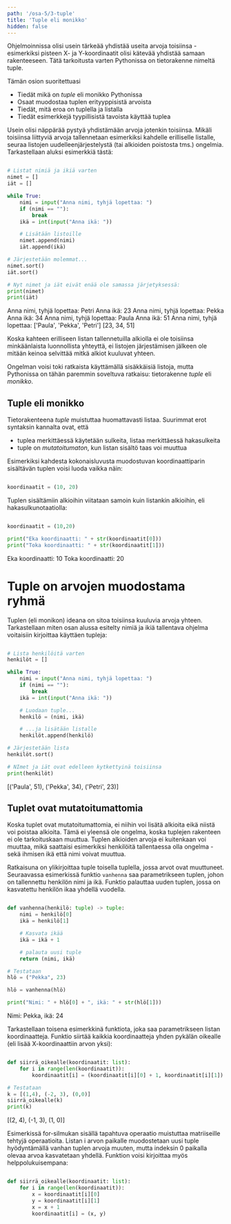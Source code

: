 ```yaml
---
path: '/osa-5/3-tuple'
title: 'Tuple eli monikko'
hidden: false
---
```


<text-box variant='learningObjectives' name='Oppimistavoitteet'>

Ohjelmoinnissa olisi usein tärkeää yhdistää useita arvoja toisiinsa - esimerkiksi pisteen X- ja Y-koordinaatit olisi kätevää yhdistää samaan rakenteeseen. Tätä tarkoitusta varten Pythonissa on tietorakenne nimeltä tuple.

Tämän osion suoritettuasi

- Tiedät mikä on _tuple_ eli monikko Pythonissa
- Osaat muodostaa tuplen erityyppisistä arvoista
- Tiedät, mitä eroa on tuplella ja listalla
- Tiedät esimerkkejä tyypillisistä tavoista käyttää tuplea

</text-box>

Usein olisi näppärää pystyä yhdistämään arvoja jotenkin toisiinsa. Mikäli toisiinsa liittyviä arvoja tallennetaan esimerkiksi kahdelle erilliselle listalle, seuraa listojen uudelleenjärjestelystä (tai alkioiden poistosta tms.) ongelmia. Tarkastellaan aluksi esimerkkiä tästä:

```python

# Listat nimiä ja ikiä varten
nimet = []
iät = []

while True:
    nimi = input("Anna nimi, tyhjä lopettaa: ")
    if (nimi == ""):
        break
    ikä = int(input("Anna ikä: "))

    # Lisätään listoille
    nimet.append(nimi)
    iät.append(ikä)

# Järjestetään molemmat...
nimet.sort()
iät.sort()

# Nyt nimet ja iät eivät enää ole samassa järjetyksessä:
print(nimet)
print(iät)

```

<sample-output>

Anna nimi, tyhjä lopettaa: Petri
Anna ikä: 23
Anna nimi, tyhjä lopettaa: Pekka
Anna ikä: 34
Anna nimi, tyhjä lopettaa: Paula
Anna ikä: 51
Anna nimi, tyhjä lopettaa:
['Paula', 'Pekka', 'Petri']
[23, 34, 51]

</sample-output>

Koska kahteen erilliseen listan tallennetuilla alkiolla ei ole toisiinsa minkäänlaista luonnollista yhteyttä, ei listojen järjestämisen jälkeen ole mitään keinoa selvittää mitkä alkiot kuuluvat yhteen.

Ongelman voisi toki ratkaista käyttämällä sisäkkäisiä listoja, mutta Pythonissa on tähän paremmin soveltuva ratkaisu: tietorakenne _tuple_ eli _monikko_.

## Tuple eli monikko

Tietorakenteena _tuple_ muistuttaa huomattavasti listaa. Suurimmat erot syntaksin kannalta ovat, että

* tuplea merkittäessä käytetään sulkeita, listaa merkittäessä hakasulkeita
* tuple on _mutatoitumaton_, kun listan sisältö taas voi muuttua

Esimerkiksi kahdesta kokonaisluvusta muodostuvan koordinaattiparin sisältävän tuplen voisi luoda vaikka näin:

```python

koordinaatit = (10, 20)

```

Tuplen sisältämiin alkioihin viitataan samoin kuin listankin alkioihin, eli hakasulkunotaatiolla:

```python

koordinaatit = (10,20)

print("Eka koordinaatti: " + str(koordinaatit[0]))
print("Toka koordinaatti: " + str(koordinaatit[1]))

```

<sample-output>

Eka koordinaatti: 10
Toka koordinaatti: 20

</sample-output>

# Tuple on arvojen muodostama ryhmä

Tuplen (eli monikon) ideana on sitoa toisiinsa kuuluvia arvoja yhteen. Tarkastellaan miten osan alussa esitelty nimiä ja ikiä tallentava ohjelma voitaisiin kirjoittaa käyttäen tupleja:

```python

# Lista henkilöitä varten
henkilöt = []

while True:
    nimi = input("Anna nimi, tyhjä lopettaa: ")
    if (nimi == ""):
        break
    ikä = int(input("Anna ikä: "))

    # Luodaan tuple...
    henkilö = (nimi, ikä)

    # ...ja lisätään listalle
    henkilöt.append(henkilö)

# Järjestetään lista
henkilöt.sort()

# NImet ja iät ovat edelleen kytkettyinä toisiinsa
print(henkilöt)

```

<sample-output>

[('Paula', 51), ('Pekka', 34), ('Petri', 23)]

</sample-output>



## Tuplet ovat mutatoitumattomia

Koska tuplet ovat mutatoitumattomia, ei niihin voi lisätä alkioita eikä niistä voi poistaa alkioita. Tämä ei yleensä ole ongelma, koska tuplejen rakenteen ei ole tarkoituskaan muuttua. Tuplen alkioiden arvoja ei kuitenkaan voi muuttaa, mikä saattaisi esimerkiksi henkilöitä tallentaessa olla ongelma - sekä ihmisen ikä että nimi voivat muuttua.

Ratkaisuna on ylikirjoittaa tuple toisella tuplella, jossa arvot ovat muuttuneet. Seuraavassa esimerkissä funktio `vanhenna` saa parametrikseen tuplen, johon on tallennettu henkilön nimi ja ikä. Funktio palauttaa uuden tuplen, jossa on kasvatettu henkilön ikaa yhdellä vuodella.

```python

def vanhenna(henkilö: tuple) -> tuple:
    nimi = henkilö[0]
    ikä = henkilö[1]

    # Kasvata ikää
    ikä = ikä + 1

    # palauta uusi tuple
    return (nimi, ikä)

# Testataan
hlö = ("Pekka", 23)

hlö = vanhenna(hlö)

print("Nimi: " + hlö[0] + ", ikä: " + str(hlö[1]))

```

<sample-output>

Nimi: Pekka, ikä: 24

</sample-output>

Tarkastellaan toisena esimerkkinä funktiota, joka saa parametrikseen listan koordinaatteja. Funktio siirtää kaikkia koordinaatteja yhden pykälän oikealle (eli lisää X-koordinaattiin arvon yksi):

```python

def siirrä_oikealle(koordinaatit: list):
    for i in range(len(koordinaatit)):
        koordinaatit[i] = (koordinaatit[i][0] + 1, koordinaatit[i][1])

# Testataan
k = [(1,4), (-2, 3), (0,0)]
siirrä_oikealle(k)
print(k)


```

<sample-output>

[(2, 4), (-1, 3), (1, 0)]

</sample-output>

Esimerkissä for-silmukan sisällä tapahtuva operaatio muistuttaa matriiseille tehtyjä operaatioita. Listan i arvon paikalle muodostetaan uusi tuple hyödyntämällä vanhan tuplen arvoja muuten, mutta indeksin 0 paikalla olevaa arvoa kasvatetaan yhdellä. Funktion voisi kirjoittaa myös helppolukuisempana:

```python

def siirrä_oikealle(koordinaatit: list):
    for i in range(len(koordinaatit)):
        x = koordinaatit[i][0]
        y = koordinaatit[i][1]
        x = x + 1
        koordinaatit[i] = (x, y)

```


